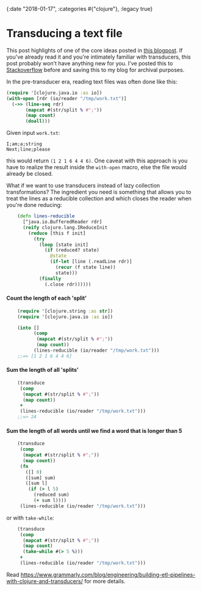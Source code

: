 {:date "2018-01-17", :categories #{"clojure"}, :legacy true}

# Transducing a text file

This post highlights of one of the core ideas posted in [this
blogpost](https://www.grammarly.com/blog/engineering/building-etl-pipelines-with-clojure-and-transducers/). If
you've already read it and you're intimately familiar with transducers, this
post probably won't have anything new for you. I've posted this to
[Stackoverflow](https://stackoverflow.com/a/47354316/6264) before and saving
this to my blog for archival purposes.

In the pre-transducer era, reading text files was often done like this:


``` clojure
(require '[clojure.java.io :as io])
(with-open [rdr (io/reader "/tmp/work.txt")]
  (->> (line-seq rdr)
       (mapcat #(str/split % #";"))
       (map count)
       (doall)))
```

Given input `work.txt`:

    I;am;a;string
    Next;line;please

this would return `(1 2 1 6 4 4 6)`. One caveat with this approach is
you have to realize the result inside the `with-open` macro, else the
file would already be closed.

What if we want to use transducers
instead of lazy collection transformations? The ingredient you need is
something that allows you to treat the lines as a reducible collection
and which closes the reader when you're done reducing:

``` clojure
    (defn lines-reducible
      [^java.io.BufferedReader rdr]
      (reify clojure.lang.IReduceInit
        (reduce [this f init]
          (try
            (loop [state init]
              (if (reduced? state)
                @state
                (if-let [line (.readLine rdr)]
                  (recur (f state line))
                  state)))
            (finally
              (.close rdr))))))
```

#### Count the length of each 'split'

``` clojure
    (require '[clojure.string :as str])
    (require '[clojure.java.io :as io])

    (into []
          (comp
           (mapcat #(str/split % #";"))
           (map count))
          (lines-reducible (io/reader "/tmp/work.txt")))
    ;;=> [1 2 1 6 4 4 6]
```


#### Sum the length of all 'splits'

``` clojure
    (transduce
     (comp
      (mapcat #(str/split % #";"))
      (map count))
     +
     (lines-reducible (io/reader "/tmp/work.txt")))
    ;;=> 24
```

#### Sum the length of all words until we find a word that is longer than 5

``` clojure
    (transduce
     (comp
      (mapcat #(str/split % #";"))
      (map count))
     (fn
       ([] 0)
       ([sum] sum)
       ([sum l]
        (if (> l 5)
          (reduced sum)
          (+ sum l))))
     (lines-reducible (io/reader "/tmp/work.txt")))
```


or with `take-while`:

``` clojure
    (transduce
     (comp
      (mapcat #(str/split % #";"))
      (map count)
      (take-while #(> 5 %)))
     +
     (lines-reducible (io/reader "/tmp/work.txt")))
```

Read https://www.grammarly.com/blog/engineering/building-etl-pipelines-with-clojure-and-transducers/ for more details.
